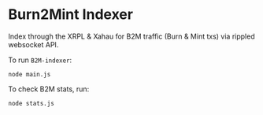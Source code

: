 # Burn2Mint Indexer

Index through the XRPL & Xahau for B2M traffic (Burn & Mint txs) via rippled websocket API.

To run `B2M-indexer`:
```
node main.js
```

To check B2M stats, run:
```
node stats.js
```